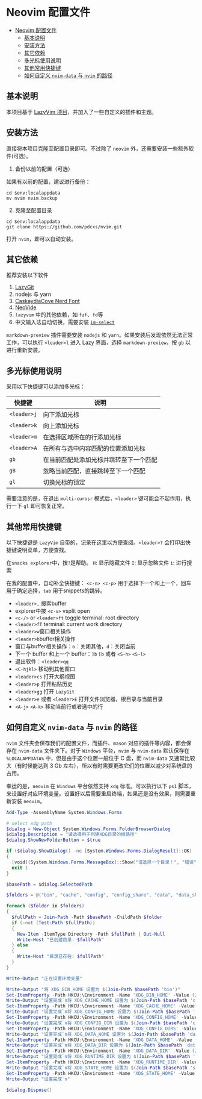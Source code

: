 # Neovim 配置文件

<!--toc:start-->

- [Neovim 配置文件](#neovim-配置文件)
  - [基本说明](#基本说明)
  - [安装方法](#安装方法)
  - [其它依赖](#其它依赖)
  - [多光标使用说明](#多光标使用说明)
  - [其他常用快捷键](#其他常用快捷键)
  - [如何自定义 `nvim-data` 与 `nvim` 的路径](#如何自定义-nvim-data-与-nvim-的路径)
  <!--toc:end-->

## 基本说明

本项目基于 [LazyVim 项目](https://github.com/LazyVim/LazyVim)，并加入了一些自定义的插件和主题。

## 安装方法

直接将本项目克隆至配置目录即可。不过除了 `neovim` 外，还需要安装一些额外软件(可选)。

1. 备份以前的配置（可选）

如果有以前的配置，建议进行备份：

```pwsh
cd $env:localappdata
mv nvim nvim.backup
```

2. 克隆至配置目录

```pwsh
cd $env:localappdata
git clone https://github.com/pdcxs/nvim.git
```

打开 `nvim`，即可以自动安装。

## 其它依赖

推荐安装以下软件

1. [LazyGit](https://github.com/jesseduffield/lazygit)
2. nodejs 与 yarn
3. [CaskaydiaCove Nerd Font](https://www.nerdfonts.com/font-downloads)
4. [NeoVide](https://neovide.dev/)
5. `lazyvim` 中的其他依赖，如 `fzf`、`fd`等
6. 中文输入法自动切换，需要安装 [`im-select`](https://github.com/keaising/im-select.nvim)

`markdown-preview` 插件需要安装 `nodejs` 和 `yarn`。如果安装后发现依然无法正常工作，可以执行 `<leader>l` 进入 Lazy 界面，选择 `markdown-preview`，按 `gb` 以进行重新安装。

## 多光标使用说明

采用以下快捷键可以添加多光标：

| 快捷键      | 说明                                   |
| ----------- | -------------------------------------- |
| `<leader>j` | 向下添加光标                           |
| `<leader>k` | 向上添加光标                           |
| `<leader>m` | 在选择区域所在的行添加光标             |
| `<leader>A` | 在所有与选中内容匹配的位置添加光标     |
| `gb`        | 在当前匹配处添加光标并跳转至下一个匹配 |
| `gB`        | 忽略当前匹配，直接跳转至下一个匹配     |
| `gl`        | 切换光标的锁定                         |

需要注意的是，在退出 `multi-curosr` 模式后，`<leader>` 键可能会不起作用，执行一下 `gl` 即可恢复正常。

## 其他常用快捷键

以下快捷键是 `LazyVim` 自带的，记录在这里以方便查阅。`<leader>?` 会打印出快捷键说明菜单，方便查找。

在`snacks explorer`中，按`?`是帮助。
`H`: 显示隐藏文件
`I`: 显示忽略文件
`i`: 进行搜索

在我的配置中，自动补全快捷键：
`<c-n> <c-p>` 用于选择下一个和上一个，回车用于确定选择，`tab` 用于snippets的跳转。

- `<leader>,` 搜索buffer
- explorer中按 `<c-v>` vsplit open
- `<c-/>` or `<leader>ft` toggle terminal: root directory
- `<leader>fT` terminal: current work directory
- `<leader>w`窗口相关操作
- `<leader>b`buffer相关操作
- 窗口与buffer相关操作：`o`：关闭其他，`d`：关闭当前
- 下一个 buffer 和上一个 buffer：`]b` `[b` 或者 `<S-h>` `<S-l>`
- 退出软件：`<leader>qq`
- `<C-hjkl>` 移动到其他窗口
- `<leader>cs` 打开大纲视图
- `<leader>p` 打开粘贴历史
- `<leader>gg` 打开 `LazyGit`
- `<leader>e` 或者 `<leader>E` 打开文件浏览器，根目录与当前目录
- `<A-j>` `<A-k>` 移动当前行或者选中的行

## 如何自定义 `nvim-data` 与 `nvim` 的路径

`nvim` 文件夹会保存我们的配置文件，而插件、`mason` 对应的插件等内容，都会保存在 `nvim-data` 文件夹下。对于 `Windows` 平台，`nvim` 与 `nvim-data` 默认保存在 `%LOCALAPPDATA%` 中，但是由于这个位置一般位于 C 盘，而 `nvim-data` 又通常比较大（有时候能达到 3 Gb 左右），所以有时需要更改它们的位置以减少对系统盘的占用。

幸运的是，`neovim` 在 `Windows` 平台依然支持 `xdg` 标准。可以执行以下 `ps1` 脚本，来设置好对应环境变量。设置好以后需要重启终端，如果还是没有效果，则需要重新安装 `neovim`。

```powershell
Add-Type -AssemblyName System.Windows.Forms

# select xdg path
$dialog = New-Object System.Windows.Forms.FolderBrowserDialog
$dialog.Description = "请选择用于创建XDG目录的根路径"
$dialog.ShowNewFolderButton = $true

if ($dialog.ShowDialog() -ne [System.Windows.Forms.DialogResult]::OK)
{
  [void][System.Windows.Forms.MessageBox]::Show("请选择一个目录！", "错误", "OK", "Error")
  exit 1
}

$basePath = $dialog.SelectedPath

$folders = @("bin", "cache", "config", "config_share", "data", "data_share", "runtime", "state")

foreach ($folder in $folders)
{
  $fullPath = Join-Path -Path $basePath -ChildPath $folder
  if (-not (Test-Path $fullPath))
  {
    New-Item -ItemType Directory -Path $fullPath | Out-Null
    Write-Host "已创建目录: $fullPath"
  } else
  {
    Write-Host "目录已存在: $fullPath"
  }
}

Write-Output "正在设置环境变量"

Write-Output "将 XDG_BIN_HOME 设置为 $(Join-Path $basePath 'bin')"
Set-ItemProperty -Path HKCU:\Environment -Name 'XDG_BIN_HOME' -Value (Join-Path $basePath 'bin')
Write-Output "设置完成`n将 XDG_CACHE_HOME 设置为 $(Join-Path $basePath 'cache')"
Set-ItemProperty -Path HKCU:\Environment -Name 'XDG_CACHE_HOME' -Value (Join-Path $basePath 'cache')
Write-Output "设置完成`n将 XDG_CONFIG_HOME 设置为 $(Join-Path $basePath 'config')"
Set-ItemProperty -Path HKCU:\Environment -Name 'XDG_CONFIG_HOME' -Value (Join-Path $basePath 'config')
Write-Output "设置完成`n将 XDG_CONFIG_DIR 设置为 $(Join-Path $basePath 'config_share')"
Set-ItemProperty -Path HKCU:\Environment -Name 'XDG_CONFIG_DIRS' -Value (Join-Path $basePath 'config_share')
Write-Output "设置完成`n将 XDG_DATA_HOME 设置为 $(Join-Path $basePath 'data')"
Set-ItemProperty -Path HKCU:\Environment -Name 'XDG_DATA_HOME' -Value (Join-Path $basePath 'data')
Write-Output "设置完成`n将 XDG_DATA_DIR 设置为 $(Join-Path $basePath 'data_share')"
Set-ItemProperty -Path HKCU:\Environment -Name 'XDG_DATA_DIR' -Value (Join-Path $basePath 'data_share')
Write-Output "设置完成`n将 XDG_RUNTIME_DIR 设置为 $(Join-Path $basePath 'runtime')"
Set-ItemProperty -Path HKCU:\Environment -Name 'XDG_RUNTIME_DIR' -Value (Join-Path $basePath 'runtime')
Write-Output "设置完成`n将 XDG_STATE_HOME 设置为 $(Join-Path $basePath 'state')"
Set-ItemProperty -Path HKCU:\Environment -Name 'XDG_STATE_HOME' -Value (Join-Path $basePath 'state')
Write-Output "设置完成`n"

$dialog.Dispose()
```
